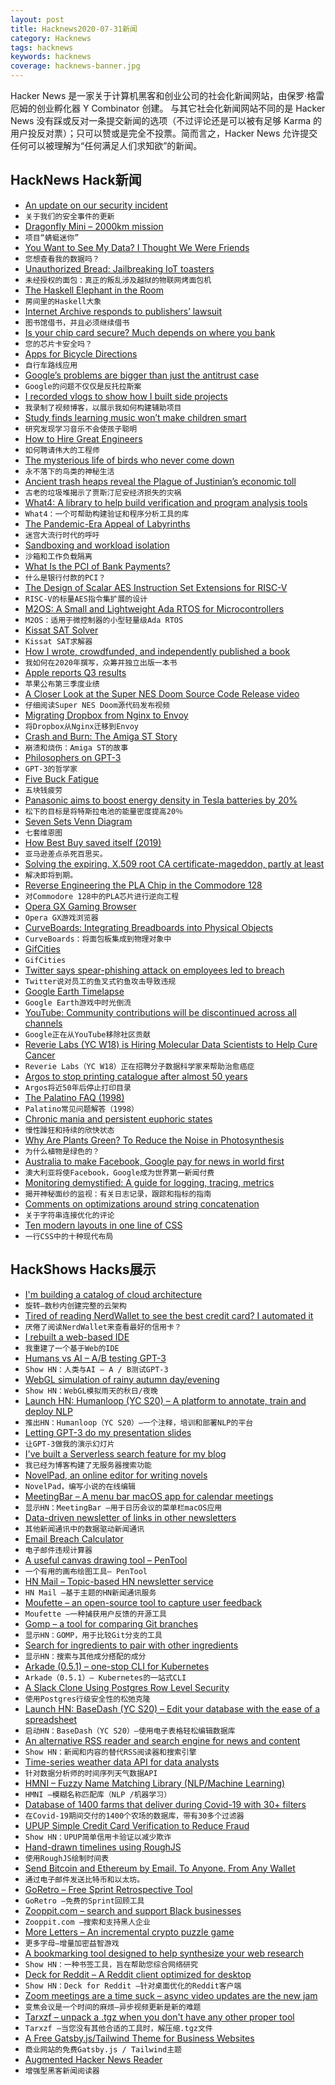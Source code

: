 ```yaml
---
layout: post
title: Hacknews2020-07-31新闻
category: Hacknews
tags: hacknews
keywords: hacknews
coverage: hacknews-banner.jpg
---
```


Hacker News 是一家关于计算机黑客和创业公司的社会化新闻网站，由保罗·格雷厄姆的创业孵化器 Y Combinator 创建。
与其它社会化新闻网站不同的是 Hacker News 没有踩或反对一条提交新闻的选项（不过评论还是可以被有足够 Karma 的用户投反对票）；只可以赞或是完全不投票。简而言之，Hacker News 允许提交任何可以被理解为“任何满足人们求知欲”的新闻。

## HackNews Hack新闻


- [An update on our security incident](https://blog.twitter.com/en_us/topics/company/2020/an-update-on-our-security-incident.html)
- `关于我们的安全事件的更新`
- [Dragonfly Mini – 2000km mission](https://blog.stratiteq.com/dragonfly-mini-2000km-mission)
- `项目“蜻蜓迷你”`
- [You Want to See My Data? I Thought We Were Friends](http://nautil.us/blog/you-want-to-see-my-data-i-thought-we-were-friends)
- `您想查看我的数据吗？`
- [Unauthorized Bread: Jailbreaking IoT toasters](https://arstechnica.com/gaming/2020/01/unauthorized-bread-a-near-future-tale-of-refugees-and-sinister-iot-appliances/)
- `未经授权的面包：真正的叛乱涉及越狱的物联网烤面包机`
- [The Haskell Elephant in the Room](https://www.stephendiehl.com/posts/crypto.html)
- `房间里的Haskell大象`
- [Internet Archive responds to publishers’ lawsuit](https://blog.archive.org/2020/07/29/internet-archive-responds-to-publishers-lawsuit/)
- `图书馆借书，并且必须继续借书`
- [Is your chip card secure? Much depends on where you bank](https://krebsonsecurity.com/2020/07/is-your-chip-card-secure-much-depends-on-where-you-bank/)
- `您的芯片卡安全吗？`
- [Apps for Bicycle Directions](https://jakecoppinger.blog/articles/the-best-apps-for-bicycle-directions-2020/)
- `自行车路线应用`
- [Google’s problems are bigger than just the antitrust case](https://www.economist.com/briefing/2020/07/30/googles-problems-are-bigger-than-just-the-antitrust-case)
- `Google的问题不仅仅是反托拉斯案`
- [I recorded vlogs to show how I built side projects](https://indielog.com/user/damon)
- `我录制了视频博客，以展示我如何构建辅助项目`
- [Study finds learning music won’t make children smart](https://www.thenational.ae/arts-culture/music/put-down-the-banjo-timmy-study-finds-learning-music-won-t-make-children-smart-1.1055974)
- `研究发现学习音乐不会使孩子聪明`
- [How to Hire Great Engineers](https://autoiterative.com/blog/posts/how-to-hire-great-engineers/)
- `如何聘请伟大的工程师`
- [The mysterious life of birds who never come down](https://www.nytimes.com/2020/07/29/magazine/vesper-flights.html)
- `永不落下的鸟类的神秘生活`
- [Ancient trash heaps reveal the Plague of Justinian’s economic toll](https://arstechnica.com/science/2020/07/ancient-trash-heaps-reveal-the-plague-of-justinians-economic-toll/)
- `古老的垃圾堆揭示了贾斯汀尼安经济损失的灾祸`
- [What4: A library to help build verification and program analysis tools](https://galois.com/blog/2020/07/what4-new-library-to-help-devs-build-verification-program-tools/)
- `What4：一个可帮助构建验证和程序分析工具的库`
- [The Pandemic-Era Appeal of Labyrinths](https://www.bloomberg.com/news/articles/2020-07-29/the-pandemic-era-appeal-of-labyrinths)
- `迷宫大流行时代的呼吁`
- [Sandboxing and workload isolation](https://fly.io/blog/sandboxing-and-workload-isolation/)
- `沙箱和工作负载隔离`
- [What Is the PCI of Bank Payments?](https://www.moderntreasury.com/journal/what-is-the-pci-of-bank-payments)
- `什么是银行付款的PCI？`
- [The Design of Scalar AES Instruction Set Extensions for RISC-V](https://eprint.iacr.org/2020/930)
- `RISC-V的标量AES指令集扩展的设计`
- [M2OS: A Small and Lightweight Ada RTOS for Microcontrollers](https://m2os.unican.es/)
- `M2OS：适用于微控制器的小型轻量级Ada RTOS`
- [Kissat SAT Solver](http://fmv.jku.at/kissat/)
- `Kissat SAT求解器`
- [How I wrote, crowdfunded, and independently published a book](https://www.blakeboles.com/2020/07/book-story/)
- `我如何在2020年撰写，众筹并独立出版一本书`
- [Apple reports Q3 results](https://www.apple.com/newsroom/2020/07/apple-reports-third-quarter-results/)
- `苹果公布第三季度业绩`
- [A Closer Look at the Super NES Doom Source Code Release video](https://www.youtube.com/watch?v=JqP3ZzWiul0)
- `仔细阅读Super NES Doom源代码发布视频`
- [Migrating Dropbox from Nginx to Envoy](https://dropbox.tech/infrastructure/how-we-migrated-dropbox-from-nginx-to-envoy)
- `将Dropbox从Nginx迁移到Envoy`
- [Crash and Burn: The Amiga ST Story](https://thedorkweb.substack.com/p/crash-and-burn-the-amiga-st-story)
- `崩溃和烧伤：Amiga ST的故事`
- [Philosophers on GPT-3](http://dailynous.com/2020/07/30/philosophers-gpt-3/)
- `GPT-3的哲学家`
- [Five Buck Fatigue](https://underjord.io/five-buck-fatigue.html)
- `五块钱疲劳`
- [Panasonic aims to boost energy density in Tesla batteries by 20%](https://www.reuters.com/article/us-panasonic-tesla-exclusive/exclusive-panasonic-aims-to-boost-energy-density-in-tesla-batteries-by-20-executive-idUSKCN24V1GB)
- `松下的目标是将特斯拉电池的能量密度提高20％`
- [Seven Sets Venn Diagram](http://moebio.com/research/sevensets/)
- `七套维恩图`
- [How Best Buy saved itself (2019)](https://www.inc.com/justin-bariso/amazon-almost-killed-best-buy-then-best-buy-did-something-completely-brilliant.html)
- `亚马逊差点杀死百思买。`
- [Solving the expiring. X.509 root CA certificate-mageddon, partly at least](https://blog.apnic.net/2020/07/30/solving-the-expiring-root-ca-certificate-mageddon-partly-at-least/)
- `解决即将到期。 `
- [Reverse Engineering the PLA Chip in the Commodore 128](https://c128.se/posts/silicon-adventures/)
- `对Commodore 128中的PLA芯片进行逆向工程`
- [Opera GX Gaming Browser](https://www.opera.com/lp/gx-light)
- `Opera GX游戏浏览器`
- [CurveBoards: Integrating Breadboards into Physical Objects](https://hcie.csail.mit.edu/research/curveboard/curveboard.html)
- `CurveBoards：将面包板集成到物理对象中`
- [GifCities](https://gifcities.org/)
- `GifCities`
- [Twitter says spear-phishing attack on employees led to breach](https://www.reuters.com/article/us-twitter-cyber/twitter-says-spear-phishing-attack-on-employees-led-to-breach-idUSKCN24W089)
- `Twitter说对员工的鱼叉式钓鱼攻击导致违规`
- [Google Earth Timelapse](https://earthengine.google.com/timelapse/)
- `Google Earth游戏中时光倒流`
- [YouTube: Community contributions will be discontinued across all channels](https://support.google.com/youtube/answer/6052538)
- `Google正在从YouTube移除社区贡献`
- [Reverie Labs (YC W18) is Hiring Molecular Data Scientists to Help Cure Cancer](https://www.reverielabs.com/careers)
- `Reverie Labs（YC W18）正在招聘分子数据科学家来帮助治愈癌症`
- [Argos to stop printing catalogue after almost 50 years](https://www.theguardian.com/business/2020/jul/30/argos-to-stop-printing-catalogue-after-almost-50-years)
- `Argos将近50年后停止打印目录`
- [The Palatino FAQ (1998)](https://web.archive.org/web/19990202052926/http://www.mindspring.com/~fez/palatino/palfaq1.0.txt)
- `Palatino常见问题解答（1998）`
- [Chronic mania and persistent euphoric states](https://srconstantin.github.io/2020/07/29/chronic-mania.html)
- `慢性躁狂和持续的欣快状态`
- [Why Are Plants Green? To Reduce the Noise in Photosynthesis](https://www.quantamagazine.org/why-are-plants-green-to-reduce-the-noise-in-photosynthesis-20200730/)
- `为什么植物是绿色的？`
- [Australia to make Facebook, Google pay for news in world first](https://www.reuters.com/article/us-australia-media-regulator/australia-to-make-facebook-google-pay-for-news-in-world-first-idUSKCN24V3UP)
- `澳大利亚将使Facebook，Google成为世界第一新闻付费`
- [Monitoring demystified: A guide for logging, tracing, metrics](https://techbeacon.com/enterprise-it/monitoring-demystified-guide-logging-tracing-metrics)
- `揭开神秘面纱的监视：有关日志记录，跟踪和指标的指南`
- [Comments on optimizations around string concatenation](https://gist.github.com/llllllllll/7ad5905275233f1fb3868f4a67793616)
- `关于字符串连接优化的评论`
- [Ten modern layouts in one line of CSS](https://web.dev/one-line-layouts/)
- `一行CSS中的十种现代布局`


## HackShows Hacks展示

- [ I'm building a catalog of cloud architecture](https://getrevolv.com)
- `旋转–数秒内创建完整的云架构`
- [ Tired of reading NerdWallet to see the best credit card? I automated it](https://savewithtrove.com/)
- `厌倦了阅读NerdWallet来查看最好的信用卡？`
- [ I rebuilt a web-based IDE](https://www.atheos.io/)
- `我重建了一个基于Web的IDE`
- [ Humans vs AI – A/B testing GPT-3](https://vwo.com/ab-testing-openai-gpt-3/)
- `Show HN：人类与AI – A / B测试GPT-3`
- [ WebGL simulation of rainy autumn day/evening](https://pluvoir.netlify.app/index.html)
- `Show HN：WebGL模拟雨天的秋日/夜晚`
- [Launch HN: Humanloop (YC S20) – A platform to annotate, train and deploy NLP](item?id=23987353)
- `推出HN：Humanloop（YC S20）–一个注释，培训和部署NLP的平台`
- [ Letting GPT-3 do my presentation slides](https://twitter.com/nutanc/status/1288517555754110977)
- `让GPT-3做我的演示幻灯片`
- [ I've built a Serverless search feature for my blog](https://www.morling.dev/blog/how-i-built-a-serverless-search-for-my-blog/)
- `我已经为博客构建了无服务器搜索功能`
- [ NovelPad, an online editor for writing novels](https://novelpad.co)
- `NovelPad，编写小说的在线编辑`
- [ MeetingBar – A menu bar macOS app for calendar meetings](https://github.com/leits/MeetingBar)
- `显示HN：MeetingBar –用于日历会议的菜单栏macOS应用`
- [ Data-driven newsletter of links in other newsletters](https://tinyletter.com/codenberg)
- `其他新闻通讯中的数据驱动新闻通讯`
- [ Email Breach Calculator](https://breachcalculator.metomic.io/)
- `电子邮件违规计算器`
- [ A useful canvas drawing tool – PenTool](https://github.com/mengshukeji/PenTool)
- `一个有用的画布绘图工具– PenTool`
- [ HN Mail – Topic-based HN newsletter service](https://hnmail.io/)
- `HN Mail –基于主题的HN新闻通讯服务`
- [ Moufette – an open-source tool to capture user feedback](https://github.com/moufette-tools/moufette)
- `Moufette –一种捕获用户反馈的开源工具`
- [ Gomp – a tool for comparing Git branches](https://github.com/MarkForged/GOMP)
- `显示HN：GOMP，用于比较Git分支的工具`
- [ Search for ingredients to pair with other ingredients](https://www.kulinarian.com/flavor-pairings/)
- `显示HN：搜索与其他成分搭配的成分`
- [ Arkade (0.5.1) – one-stop CLI for Kubernetes](https://github.com/alexellis/arkade/releases/tag/0.5.1)
- `Arkade（0.5.1）– Kubernetes的一站式CLI`
- [ A Slack Clone Using Postgres Row Level Security](https://github.com/supabase/supabase/blob/master/examples/slack-clone/README.md)
- `使用Postgres行级安全性的松弛克隆`
- [Launch HN: BaseDash (YC S20) – Edit your database with the ease of a spreadsheet](item?id=23999124)
- `启动HN：BaseDash（YC S20）–使用电子表格轻松编辑数据库`
- [ An alternative RSS reader and search engine for news and content](https://newsandrumors.com/)
- `Show HN：新闻和内容的替代RSS阅读器和搜索引擎`
- [ Time-series weather data API for data analysts](https://oikolab.com)
- `针对数据分析师的时间序列天气数据API`
- [ HMNI – Fuzzy Name Matching Library (NLP/Machine Learning)](https://github.com/Christopher-Thornton/hmni)
- `HMNI –模糊名称匹配库（NLP /机器学习）`
- [ Database of 1400 farms that deliver during Covid-19 with 30+ filters](https://farmsthataredelivering.com)
- `在Covid-19期间交付的1400个农场的数据库，带有30多个过滤器`
- [ UPUP Simple Credit Card Verification to Reduce Fraud](https://www.upupapp.io)
- `Show HN：UPUP简单信用卡验证以减少欺诈`
- [ Hand-drawn timelines using RoughJS](https://www.chronoflotimeline.com/blog/entry/hand-drawn-timelines-using-roughjs/)
- `使用RoughJS绘制时间表`
- [ Send Bitcoin and Ethereum by Email. To Anyone. From Any Wallet](https://chainsfr.com)
- `通过电子邮件发送比特币和以太坊。`
- [ GoRetro – Free Sprint Retrospective Tool](https://www.goretro.ai/)
- `GoRetro –免费的Sprint回顾工具`
- [ Zooppit.com – search and support Black businesses](item?id=24002444)
- `Zooppit.com –搜索和支持黑人企业`
- [ More Letters – An incremental crypto puzzle game](https://github.com/f-prime/MoreLetters)
- `更多字母–增量加密益智游戏`
- [ A bookmarking tool designed to help synthesize your web research](https://klobie.com)
- `Show HN：一种书签工具，旨在帮助您综合网络研究`
- [ Deck for Reddit – A Reddit client optimized for desktop](https://rdddeck.com)
- `Show HN：Deck for Reddit –针对桌面优化的Reddit客户端`
- [ Zoom meetings are a time suck – async video updates are the new jam](https://grapevine.team/launch)
- `变焦会议是一个时间的麻烦–异步视频更新是新的难题`
- [ Tarxzf – unpack a .tgz when you don't have any other proper tool](https://github.com/pharaujo/tarxzf)
- `Tarxzf –当您没有其他合适的工具时，解压缩.tgz文件`
- [ A Free Gatsby.js/Tailwind Theme for Business Websites](https://planflow.dev/free-themes)
- `商业网站的免费Gatsby.js / Tailwind主题`
- [ Augmented Hacker News Reader](https://hacker-news.news/)
- `增强型黑客新闻阅读器`

